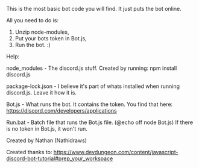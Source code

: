 This is the most basic bot code you will find.
It just puts the bot online.


All you need to do is:
1. Unzip node-modules, 
2. Put your bots token in Bot.js,
3. Run the bot. :)



Help:

node_modules        -  The discord.js stuff. Created by running: npm install discord.js


package-lock.json   -  I believe it's part of whats installed when running discord.js. Leave it how it is.


Bot.js              -  What runs the bot. It contains the token. You find that here: https://discord.com/developers/applications


Run.bat             -  Batch file that runs the Bot.js file. (@echo off   node Bot.js)  If there is no token in Bot.js, it won't run.




Created by 
Nathan (Nathidraws)

Created thanks to:
https://www.devdungeon.com/content/javascript-discord-bot-tutorial#prep_your_workspace
